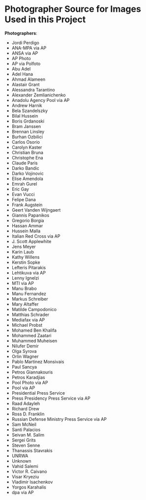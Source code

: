 # Photographer Source for Images Used in this Project

__Photographers__:

* Jordi Perdigo
* ANA-MPA via AP
* ANSA via AP
* AP Photo
* AP via Polfoto
* Abu Adel
* Adel Hana
* Ahmad Alameen
* Alastair Grant
* Alessandra Tarantino
* Alexander Zemlianichenko
* Anadolu Agency Pool via AP 
* Andrew Harnik
* Bela Szandelszky
* Bilal Hussein
* Boris Grdanoski
* Bram Janssen
* Brennan Linsley
* Burhan Ozbilici
* Carlos Osorio
* Carolyn Kaster
* Christian Bruna
* Christophe Ena
* Claude Paris
* Darko Bandic
* Darko Vojinovic
* Elise Amendola
* Emrah Gurel
* Eric Gay
* Evan Vucci
* Felipe Dana
* Frank Augstein
* Geert Vanden Wijngaert
* Giannis Papanikos
* Gregorio Borgia
* Hassan Ammar
* Hussein Malla
* Italian Red Cross via AP
* J. Scott Applewhite
* Jens Meyer
* Karin Laub
* Kathy Willens
* Kerstin Sopke
* Lefteris Pitarakis
* Lehtikuva via AP
* Lenny Ignelzi
* MTI via AP
* Manu Brabo
* Manu Fernandez
* Markus Schreiber
* Mary Altaffer
* Matilde Campodonico
* Matthias Schrader
* Mediafax via AP
* Michael Probst
* Mohamed Ben Khalifa
* Mohammed Zaatari
* Muhammed Muheisen
* Nilufer Demir
* Olga Syrova
* Orlin Wagner
* Pablo Martinez Monsivais
* Paul Sancya
* Petros Giannakouris
* Petros Karadjias
* Pool Photo via AP
* Pool via AP
* Presidential Press Service
* Press Presidency Press Service via AP
* Raad Adayleh
* Richard Drew
* Ross D. Franklin
* Russian Defense Ministry Press Service via AP
* Sam McNeil
* Santi Palacios
* Seivan M. Salim
* Sergei Grits
* Steven Senne
* Thanassis Stavrakis
* UNRWA
* Unknown
* Vahid Salemi
* Victor R. Caivano
* Visar Kryeziu
* Vladimir Isachenkov
* Yorgos Karahalis
* dpa via AP
